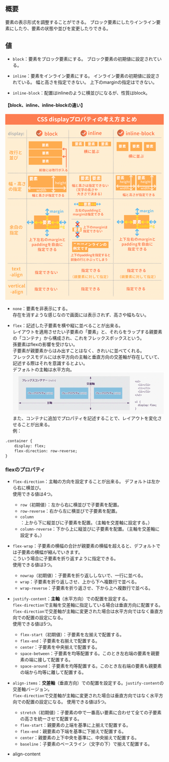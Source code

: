 ## 概要
要素の表示形式を調整することができる。
ブロック要素にしたりインライン要素にしたり、要素の状態や並びを変更したりできる。

## 値
- `block`：要素をブロック要素にする。
ブロック要素の初期値に設定されている。

- `inline`：要素をインライン要素にする。
インライン要素の初期値に設定されている。
幅と高さを指定できない。
上下のmarginの指定はできない。

- `inline-block`：配置はinlineのように横並びになるが、性質はblock。

#### 【block、inline、inline-blockの違い】
![bdr44405-O4HRWW-07-min](https://github.com/uchas0120/TIL/blob/main/images/bdr44405-O4HRWW-07-min.png)

- `none`：要素を非表示にする。  
存在を消すような感じなので画面には表示されず、高さや幅もない。

- `flex`：記述した子要素を横や縦に並べることが出来る。  
  レイアウトを適用させたい子要素の「要素」と、それらをラップする親要素の「コンテナ」から構成され、これをフレックスボックスという。  
  孫要素はflexの影響を受けない。  
  子要素が親要素からはみ出すことはなく、きれいに並べてくれる。  
  フレックスモデルには水平方向の主軸と垂直方向の交差軸が存在していて、記述する際はそれを意識するとよい。  
  デフォルトの主軸は水平方向。
  ![flex](https://github.com/uchas0120/TIL/blob/main/images/flexiblebox.webp)
また、コンテナに追加でプロパティを記述することで、レイアウトを変化させることが出来る。  
例：
```
.container {
    display: flex;
    flex-direction: row-reverse;
}
```
### flexのプロパティ
- `flex-direction`：主軸の方向を設定することが出来る。
デフォルトは左から右に横並び。  
使用できる値は4つ。
  - `row`（初期値）：左から右に横並びで子要素を配置。
  - `row-reverse`：右から左に横並びで子要素を配置。
  - `column`：上から下に縦並びに子要素を配置。（主軸を交差軸に設定する。）
  - `column-reverse`：下から上に縦並びに子要素を配置。（主軸を交差軸に設定する。）

- `flex-wrap`：子要素の横幅の合計が親要素の横幅を超えると、デフォルトでは子要素の横幅が縮んでいきます。  
こういう場合に子要素を折り返すように指定できる。  
使用できる値は3つ。
  - `nowrap`（初期値）：子要素を折り返ししないで、一行に並べる。
  - `wrap`：子要素を折り返しさせ、上から下へ複数行で並べる。
  - `wrap-reverse`：子要素を折り返させ、下から上へ複数行で並べる。

- `justify-content`：**主軸**（水平方向）での配置を設定する。  
   `flex-direction`で主軸を交差軸に指定している場合は垂直方向に配置する。  
  `flex-direction`で交差軸が主軸に変更された場合は水平方向ではなく垂直方向での配置の設定になる。  
  使用できる値は5つ。
    - `flex-start`（初期値）：子要素を左揃えで配置する。
    - `flex-end`：子要素を右揃えで配置する。
    - `center`：子要素を中央揃えで配置する。
    - `space-between`：子要素を均等配置する。このとき左右端の要素を親要素の端に接して配置する。
    - `space-around`：子要素を均等配置する。このとき左右端の要素も親要素の端から均等に離して配置する。

- `align-items`：**交差軸**（垂直方向）での配置を設定する。`justify-content`の交差軸バージョン。  
  `flex-direction`で交差軸が主軸に変更された場合は垂直方向ではなく水平方向での配置の設定になる。
    使用できる値は5つ。
   - `stretch`（初期値）：子要素の中で一番高い要素に合わせて全ての子要素の高さを統一させて配置する。
   - `flex-start`：親要素の上端を基準に上揃えで配置する。
   - `flex-end`：親要素の下端を基準に下揃えで配置する。
   - `center`：親要素の上下中央を基準に、中央揃えで配置する。
   - `baseline`：子要素のベースライン（文字の下）で揃えて配置する。

 - align-content

